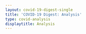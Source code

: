 ```yaml
---
layout: covid-19-digest-single
title: 'COVID-19 Digest: Analysis'
type: covid-analysis
displaytitle: Analysis
---
```


